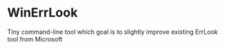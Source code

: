 # WinErrLook
Tiny command-line tool which goal is to slightly improve existing ErrLook tool from Microsoft
